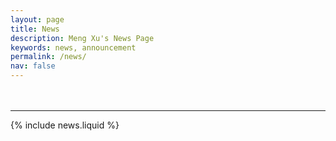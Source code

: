 ```yaml
---
layout: page
title: News
description: Meng Xu's News Page
keywords: news, announcement
permalink: /news/
nav: false
---
```


<hr style="margin-top: 3rem"/>

<div>
{% include news.liquid %}
</div>
